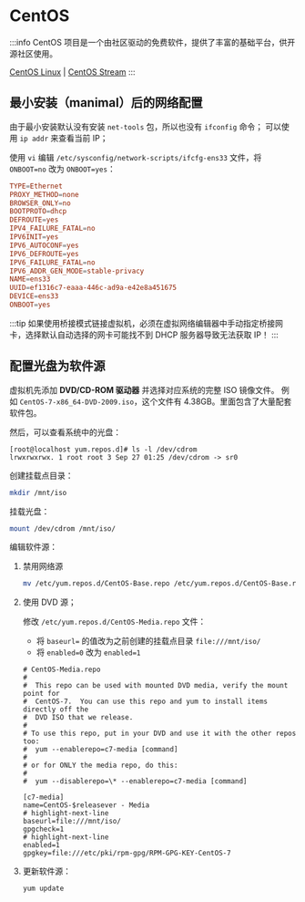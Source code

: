 # CentOS

:::info
CentOS 项目是一个由社区驱动的免费软件，提供了丰富的基础平台，供开源社区使用。

[CentOS Linux](https://www.centos.org/centos-linux/)
| [CentOS Stream](https://www.centos.org/centos-stream/)
:::

## 最小安装（manimal）后的网络配置

由于最小安装默认没有安装 `net-tools` 包，所以也没有 `ifconfig` 命令；
可以使用 `ip addr` 来查看当前 IP；

使用 `vi` 编辑 `/etc/sysconfig/network-scripts/ifcfg-ens33` 文件，将 `ONBOOT=no` 改为 `ONBOOT=yes`：

```conf {15} title="/etc/sysconfig/network-scripts/ifcfg-ens33"
TYPE=Ethernet
PROXY_METHOD=none
BROWSER_ONLY=no
BOOTPROTO=dhcp
DEFROUTE=yes
IPV4_FAILURE_FATAL=no
IPV6INIT=yes
IPV6_AUTOCONF=yes
IPV6_DEFROUTE=yes
IPV6_FAILURE_FATAL=no
IPV6_ADDR_GEN_MODE=stable-privacy
NAME=ens33
UUID=ef1316c7-eaaa-446c-ad9a-e42e8a451675
DEVICE=ens33
ONBOOT=yes
```

:::tip
如果使用桥接模式链接虚拟机，必须在虚拟网络编辑器中手动指定桥接网卡，选择默认自动选择的网卡可能找不到 DHCP 服务器导致无法获取 IP！
:::

## 配置光盘为软件源

虚拟机先添加 **DVD/CD-ROM 驱动器** 并选择对应系统的完整 ISO 镜像文件。
例如 `CentOS-7-x86_64-DVD-2009.iso`，这个文件有 4.38GB。里面包含了大量配套软件包。

然后，可以查看系统中的光盘：

```text
[root@localhost yum.repos.d]# ls -l /dev/cdrom
lrwxrwxrwx. 1 root root 3 Sep 27 01:25 /dev/cdrom -> sr0
```

创建挂载点目录：

```sh
mkdir /mnt/iso
```

挂载光盘：

```sh
mount /dev/cdrom /mnt/iso/
```

编辑软件源：

01. 禁用网络源
    
    ```sh
    mv /etc/yum.repos.d/CentOS-Base.repo /etc/yum.repos.d/CentOS-Base.repo.bak
    ```

02. 使用 DVD 源；

    修改 `/etc/yum.repos.d/CentOS-Media.repo` 文件：
    
    - 将 `baseurl=` 的值改为之前创建的挂载点目录 `file:///mnt/iso/`
    - 将 `enabled=0` 改为 `enabled=1`

    ```repo title="/etc/yum.repos.d/CentOS-Media.repo"
    # CentOS-Media.repo
    #
    #  This repo can be used with mounted DVD media, verify the mount point for
    #  CentOS-7.  You can use this repo and yum to install items directly off the
    #  DVD ISO that we release.
    #
    # To use this repo, put in your DVD and use it with the other repos too:
    #  yum --enablerepo=c7-media [command]
    #
    # or for ONLY the media repo, do this:
    #
    #  yum --disablerepo=\* --enablerepo=c7-media [command]

    [c7-media]
    name=CentOS-$releasever - Media
    # highlight-next-line
    baseurl=file:///mnt/iso/
    gpgcheck=1
    # highlight-next-line
    enabled=1
    gpgkey=file:///etc/pki/rpm-gpg/RPM-GPG-KEY-CentOS-7
    ```

03. 更新软件源：

    ```sh
    yum update
    ```
